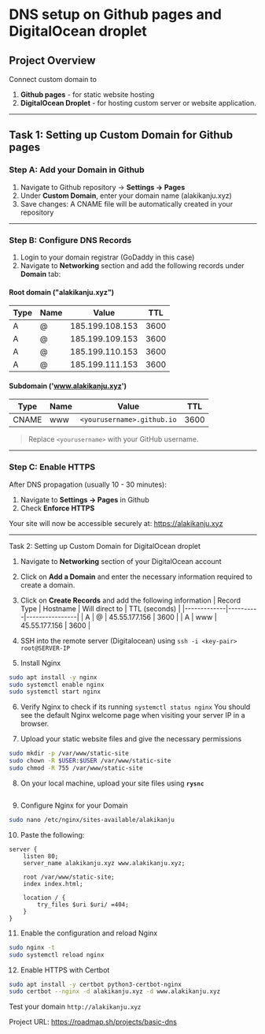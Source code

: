 # DNS setup on Github pages and DigitalOcean droplet

## Project Overview
Connect custom domain to 
1. **Github pages** - for static website hosting
2. **DigitalOcean Droplet** - for hosting custom server or website application.

---

## Task 1: Setting up Custom Domain for Github pages

### Step A: Add your Domain in Github
1. Navigate to Github repository -> **Settings -> Pages**
2. Under **Custom Domain**, enter your domain name (alakikanju.xyz)
3. Save changes: A CNAME file will be automatically created in your repository


---

### Step B: Configure DNS Records
1. Login to your domain registrar (GoDaddy in this case)
2. Navigate to **Networking** section and add the following records under **Domain** tab:

#### Root domain ("alakikanju.xyz")
| Type | Name | Value | TTL |
|------|------|-------|-----|
| A | @ |185.199.108.153 | 3600 |
| A | @ |185.199.109.153 | 3600 |
| A | @ |185.199.110.153 | 3600 |
| A | @ |185.199.111.153 | 3600 |

#### Subdomain ('www.alakikanju.xyz')
| Type | Name | Value | TTL |
|------|------|-------|-----|
| CNAME | www | `<yourusername>.github.io` | 3600 |

> Replace `<yourusername>` with your GitHub username.


---

### Step C: Enable HTTPS
After DNS propagation (usually 10 - 30 minutes):
1. Navigate to **Settings -> Pages** in Github
2. Check **Enforce HTTPS**

Your site will now be accessible securely at: https://alakikanju.xyz


---

Task 2: Setting up Custom Domain for DigitalOcean droplet
1. Navigate to **Networking** section of your DigitalOcean account

2. Click on **Add a Domain** and enter the necessary information required to create a domain.

3. Click on **Create Records** and add the following information
| Record Type | Hostname | Will direct to | TTL (seconds) |
|-------------|----------|----------------|
| A           |     @    | 45.55.177.156  | 3600 |
| A           |    www   | 45.55.177.156  | 3600 |

4. SSH into the remote server (Digitalocean) using
   ```ssh -i <key-pair> root@SERVER-IP```

5. Install Nginx
```bash sudo apt update
sudo apt install -y nginx
sudo systemctl enable nginx
sudo systemctl start nginx
```

6. Verify Nginx to check if its running
```systemctl status nginx```
You should see the default Nginx welcome page when visiting your server IP in a browser.

7. Upload your static website files and give the necessary permissions
```bash
sudo mkdir -p /var/www/static-site
sudo chown -R $USER:$USER /var/www/static-site
sudo chmod -R 755 /var/www/static-site
```

8. On your local machine, upload your site files using **`rysnc`**
```rsync -avz --delete static-site/ root@138.197.82.224:/var/www/static-site/
```

9. Configure Nginx for your Domain
```bash
sudo nano /etc/nginx/sites-available/alakikanju
```

10. Paste the following:
```nginx
server {
    listen 80;
    server_name alakikanju.xyz www.alakikanju.xyz;

    root /var/www/static-site;
    index index.html;

    location / {
        try_files $uri $uri/ =404;
    }
}
```

11. Enable the configuration and reload Nginx
```bash sudo ln -s /etc/nginx/sites-available/alakikanju /etc/nginx/sites-enabled/
sudo nginx -t
sudo systemctl reload nginx
```

12. Enable HTTPS with Certbot
```bash
sudo apt install -y certbot python3-certbot-nginx
sudo certbot --nginx -d alakikanju.xyz -d www.alakikanju.xyz
```

Test your domain `http://alakikanju.xyz`

Project URL: https://roadmap.sh/projects/basic-dns
